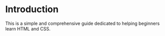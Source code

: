 # Introduction

This is a simple and comprehensive guide dedicated to helping beginners learn HTML and CSS.